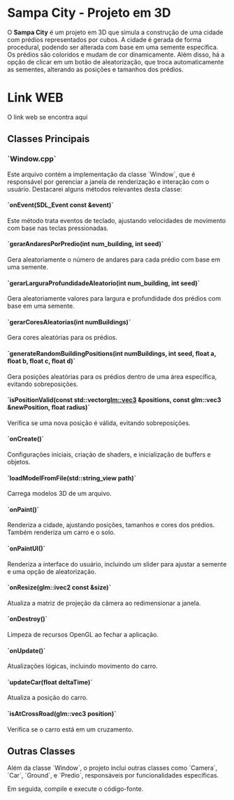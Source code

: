 # Sampa City - Projeto em 3D

O **Sampa City** é um projeto em 3D que simula a construção de uma cidade com prédios representados por cubos. A cidade é gerada de forma procedural, podendo ser alterada com base em uma semente específica. Os prédios são coloridos e mudam de cor dinamicamente. Além disso, há a opção de clicar em um botão de aleatorização, que troca automaticamente as sementes, alterando as posições e tamanhos dos prédios.

# Link WEB
O link web se encontra aqui


## Classes Principais

### \`Window.cpp\`

Este arquivo contém a implementação da classe \`Window\`, que é responsável por gerenciar a janela de renderização e interação com o usuário. Destacarei alguns métodos relevantes desta classe:

#### \`onEvent(SDL_Event const &event)\`

Este método trata eventos de teclado, ajustando velocidades de movimento com base nas teclas pressionadas.

#### \`gerarAndaresPorPredio(int num_building, int seed)\`

Gera aleatoriamente o número de andares para cada prédio com base em uma semente.

#### \`gerarLarguraProfundidadeAleatorio(int num_building, int seed)\`

Gera aleatoriamente valores para largura e profundidade dos prédios com base em uma semente.

#### \`gerarCoresAleatorias(int numBuildings)\`

Gera cores aleatórias para os prédios.

#### \`generateRandomBuildingPositions(int numBuildings, int seed, float a, float b, float c, float d)\`

Gera posições aleatórias para os prédios dentro de uma área específica, evitando sobreposições.

#### \`isPositionValid(const std::vector<glm::vec3> &positions, const glm::vec3 &newPosition, float radius)\`

Verifica se uma nova posição é válida, evitando sobreposições.

#### \`onCreate()\`

Configurações iniciais, criação de shaders, e inicialização de buffers e objetos.

#### \`loadModelFromFile(std::string_view path)\`

Carrega modelos 3D de um arquivo.

#### \`onPaint()\`

Renderiza a cidade, ajustando posições, tamanhos e cores dos prédios. Também renderiza um carro e o solo.

#### \`onPaintUI()\`

Renderiza a interface do usuário, incluindo um slider para ajustar a semente e uma opção de aleatorização.

#### \`onResize(glm::ivec2 const &size)\`

Atualiza a matriz de projeção da câmera ao redimensionar a janela.

#### \`onDestroy()\`

Limpeza de recursos OpenGL ao fechar a aplicação.

#### \`onUpdate()\`

Atualizações lógicas, incluindo movimento do carro.

#### \`updateCar(float deltaTime)\`

Atualiza a posição do carro.

#### \`isAtCrossRoad(glm::vec3 position)\`

Verifica se o carro está em um cruzamento.

## Outras Classes

Além da classe \`Window\`, o projeto inclui outras classes como \`Camera\`, \`Car\`, \`Ground\`, e \`Predio\`, responsáveis por funcionalidades específicas.

 Em seguida, compile e execute o código-fonte.


